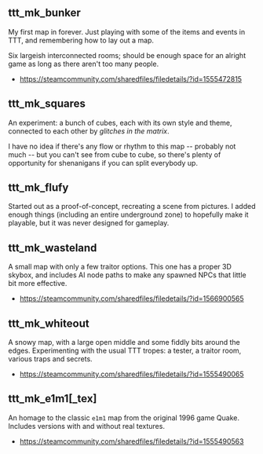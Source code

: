 ttt_mk_bunker
-------------

My first map in forever.  Just playing with some of the items and events
in TTT, and remembering how to lay out a map.

Six largeish interconnected rooms; should be enough space for an alright
game as long as there aren't too many people.

* https://steamcommunity.com/sharedfiles/filedetails/?id=1555472815


ttt_mk_squares
--------------

An experiment: a bunch of cubes, each with its own style and theme,
connected to each other by *glitches in the matrix*.

I have no idea if there's any flow or rhythm to this map -- probably not
much -- but you can't see from cube to cube, so there's plenty of
opportunity for shenanigans if you can split everybody up.


ttt_mk_flufy
------------

Started out as a proof-of-concept, recreating a scene from pictures.
I added enough things (including an entire underground zone) to
hopefully make it playable, but it was never designed for gameplay.


ttt_mk_wasteland
----------------

A small map with only a few traitor options.  This one has a proper 3D
skybox, and includes AI node paths to make any spawned NPCs that little
bit more effective.

* https://steamcommunity.com/sharedfiles/filedetails/?id=1566900565


ttt_mk_whiteout
---------------

A snowy map, with a large open middle and some fiddly bits around the
edges.  Experimenting with the usual TTT tropes: a tester, a traitor
room, various traps and secrets.

* https://steamcommunity.com/sharedfiles/filedetails/?id=1555490065


ttt_mk_e1m1[_tex]
-----------------

An homage to the classic `e1m1` map from the original 1996 game Quake.
Includes versions with and without real textures.

* https://steamcommunity.com/sharedfiles/filedetails/?id=1555490563
